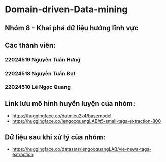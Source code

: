 # Domain-driven-Data-mining

## Nhóm 8 - Khai phá dữ liệu hướng lĩnh vực
## Các thành viên:
### 22024519 Nguyễn Tuấn Hưng
### 22024518 Nguyễn Tuấn Đạt
### 22024510 Lê Ngọc Quang
## Link lưu mô hình huyến luyện của nhóm:
* https://huggingface.co/datmieu2k4/basemodel
* https://huggingface.co/lengocquangLAB/t5-small-tags-extraction-800

## Dữ liệu sau khi xử lý của nhóm:
* https://huggingface.co/datasets/lengocquangLAB/vie-news-tags-extraction
  
